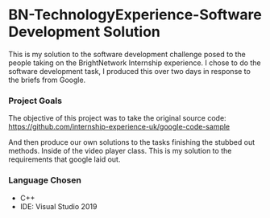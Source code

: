 # BN-TechnologyExperience-Software Development Solution
This is my solution to the software development challenge posed to the people taking on the BrightNetwork Internship experience. 
I chose to do the software development task, I produced this over two days in response to the briefs from Google. 

### Project Goals

The objective of this project was to take the original source code: 
https://github.com/internship-experience-uk/google-code-sample

And then produce our own solutions to the tasks finishing the stubbed out methods. Inside of the video player class. 
This is my solution to the requirements that google laid out.

### Language Chosen 
- C++
- IDE: Visual Studio 2019
  

